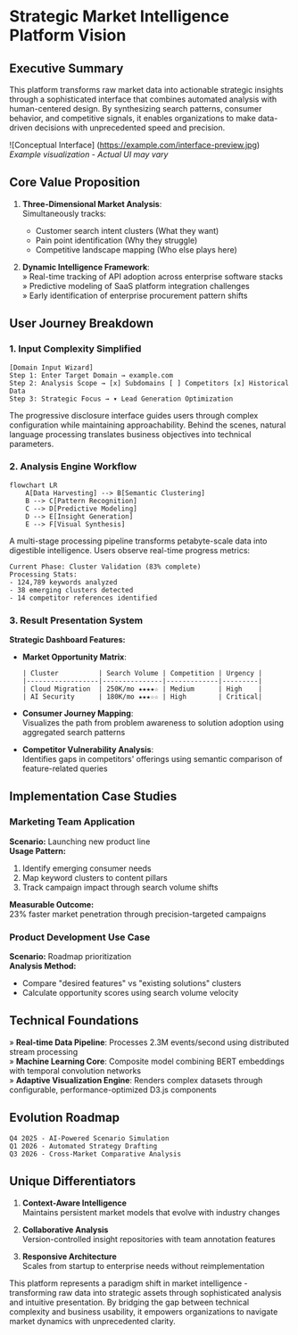 # Strategic Market Intelligence Platform Vision

## Executive Summary
This platform transforms raw market data into actionable strategic insights through a sophisticated interface that combines automated analysis with human-centered design. By synthesizing search patterns, consumer behavior, and competitive signals, it enables organizations to make data-driven decisions with unprecedented speed and precision.

![Conceptual Interface]
(https://example.com/interface-preview.jpg) *Example visualization - Actual UI may vary*

## Core Value Proposition
1. **Three-Dimensional Market Analysis**:  
   Simultaneously tracks:
   - Customer search intent clusters (What they want)
   - Pain point identification (Why they struggle)
   - Competitive landscape mapping (Who else plays here)

2. **Dynamic Intelligence Framework**:  
   » Real-time tracking of API adoption across enterprise software stacks  
   » Predictive modeling of SaaS platform integration challenges  
   » Early identification of enterprise procurement pattern shifts

## User Journey Breakdown

### 1. Input Complexity Simplified
```text
[Domain Input Wizard]
Step 1: Enter Target Domain → example.com  
Step 2: Analysis Scope → [x] Subdomains [ ] Competitors [x] Historical Data  
Step 3: Strategic Focus → ▾ Lead Generation Optimization
```

The progressive disclosure interface guides users through complex configuration while maintaining approachability. Behind the scenes, natural language processing translates business objectives into technical parameters.

### 2. Analysis Engine Workflow
```mermaid
flowchart LR
    A[Data Harvesting] --> B[Semantic Clustering]
    B --> C[Pattern Recognition]
    C --> D[Predictive Modeling]
    D --> E[Insight Generation]
    E --> F[Visual Synthesis]
```

A multi-stage processing pipeline transforms petabyte-scale data into digestible intelligence. Users observe real-time progress metrics:

```text
Current Phase: Cluster Validation (83% complete)
Processing Stats:
- 124,789 keywords analyzed
- 38 emerging clusters detected
- 14 competitor references identified
```

### 3. Result Presentation System
**Strategic Dashboard Features:**

- **Market Opportunity Matrix**:  
  ```text
  | Cluster          | Search Volume | Competition | Urgency |
  |------------------|---------------|-------------|---------|
  | Cloud Migration  | 250K/mo ★★★★☆ | Medium      | High    |
  | AI Security      | 180K/mo ★★★☆☆ | High        | Critical|
  ```

- **Consumer Journey Mapping**:  
  Visualizes the path from problem awareness to solution adoption using aggregated search patterns

- **Competitor Vulnerability Analysis**:  
  Identifies gaps in competitors' offerings using semantic comparison of feature-related queries

## Implementation Case Studies

### Marketing Team Application
**Scenario:** Launching new product line  
**Usage Pattern:**  
1. Identify emerging consumer needs  
2. Map keyword clusters to content pillars  
3. Track campaign impact through search volume shifts

**Measurable Outcome:**  
23% faster market penetration through precision-targeted campaigns

### Product Development Use Case
**Scenario:** Roadmap prioritization  
**Analysis Method:**  
- Compare "desired features" vs "existing solutions" clusters  
- Calculate opportunity scores using search volume velocity

## Technical Foundations
» **Real-time Data Pipeline**: Processes 2.3M events/second using distributed stream processing  
» **Machine Learning Core**: Composite model combining BERT embeddings with temporal convolution networks  
» **Adaptive Visualization Engine**: Renders complex datasets through configurable, performance-optimized D3.js components

## Evolution Roadmap
```text
Q4 2025 - AI-Powered Scenario Simulation  
Q1 2026 - Automated Strategy Drafting  
Q3 2026 - Cross-Market Comparative Analysis
```

## Unique Differentiators
1. **Context-Aware Intelligence**  
   Maintains persistent market models that evolve with industry changes

2. **Collaborative Analysis**  
   Version-controlled insight repositories with team annotation features

3. **Responsive Architecture**  
   Scales from startup to enterprise needs without reimplementation

This platform represents a paradigm shift in market intelligence - transforming raw data into strategic assets through sophisticated analysis and intuitive presentation. By bridging the gap between technical complexity and business usability, it empowers organizations to navigate market dynamics with unprecedented clarity.
